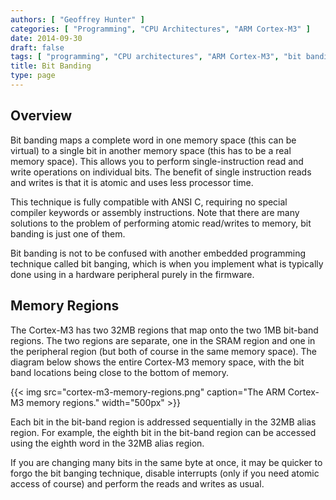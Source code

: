 ```yaml
---
authors: [ "Geoffrey Hunter" ]
categories: [ "Programming", "CPU Architectures", "ARM Cortex-M3" ]
date: 2014-09-30
draft: false
tags: [ "programming", "CPU architectures", "ARM Cortex-M3", "bit banding", "ANSI C", "C", "memory", "alias" ]
title: Bit Banding
type: page
---
```


<h2>Overview</h2>

<p>Bit banding maps a complete word in one memory space (this can be virtual) to a single bit in another memory space (this has to be a real memory space). This allows you to perform single-instruction read and write operations on individual bits. The benefit of single instruction reads and writes is that it is atomic and uses less processor time.</p>

<p>This technique is fully compatible with ANSI C, requiring no special compiler keywords or assembly instructions. Note that there are many solutions to the problem of performing atomic read/writes to memory, bit banding is just one of them.</p>

<p>Bit banding is not to be confused with another embedded programming technique called bit banging, which is when you implement what is typically done using in a hardware peripheral purely in the firmware.</p>

<h2>Memory Regions</h2>

<p>The Cortex-M3 has two 32MB regions that map onto the two 1MB bit-band regions. The two regions are separate, one in the SRAM region and one in the peripheral region (but both of course in the same memory space). The diagram below shows the entire Cortex-M3 memory space, with the bit band locations being close to the bottom of memory.</p>

{{< img src="cortex-m3-memory-regions.png" caption="The ARM Cortex-M3 memory regions." width="500px" >}}

<p>Each bit in the bit-band region is addressed sequentially in the 32MB alias region. For example, the eighth bit in the bit-band region can be accessed using the eighth word in the 32MB alias region.</p>

<p>If you are changing many bits in the same byte at once, it may be quicker to forgo the bit banging technique, disable interrupts (only if you need atomic access of course) and perform the reads and writes as usual.</p>
